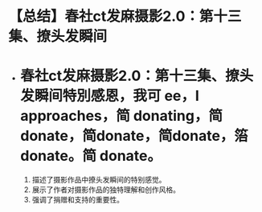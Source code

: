 # 【总结】春社ct发麻摄影2.0：第十三集、撩头发瞬间

-   # 春社ct发麻摄影2.0：第十三集、撩头发瞬间特別感恩，我可 ее，I approaches，简 donating，简donate，简donate，简donate，箈donate。简 donate。
    1.  描述了摄影作品中撩头发瞬间的特别感觉。
    2.  展示了作者对摄影作品的独特理解和创作风格。
    3.  强调了捐赠和支持的重要性。